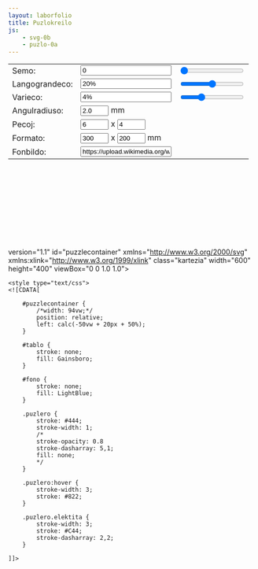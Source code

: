 ```yaml
---
layout: laborfolio
title: Puzlokreilo
js:
    - svg-0b
    - puzlo-0a
---
```


<!-- 

- travidebligi la fonon per masko: https://developer.mozilla.org/en-US/docs/Web/SVG/Element/mask 
- montri fonon kiel bildo/ornamo: https://developer.mozilla.org/en-US/docs/Web/SVG/Element/pattern
                                https://vanseodesign.com/web-design/svg-pattern-attributes/
-->

<script type="text/javascript">
    // adaptita el https://gist.github.com/Draradech/35d36347312ca6d0887aa7d55f366e30

    function save(filename, data)
    {
        var blob = new Blob([data], {type: "text/csv"});
        if (window.navigator.msSaveOrOpenBlob)
        {
            window.navigator.msSaveBlob(blob, filename);
        }
        else
        {
            var elem = window.document.createElement('a');
            elem.href = window.URL.createObjectURL(blob);
            elem.download = filename;        
            document.body.appendChild(elem);
            elem.click();        
            document.body.removeChild(elem);
        }
    }

    var seed = 1;
    
    // konciza aliro de elemento per @id
    function $(id) { return document.getElementById(id); }

    // aktualigo de la kontrolelementoj
    function updateseed()     { $("_seed").value =    $("seed").value;          update(); }
    function updatetabsize()  { $("_tabsize").value = $("tabsize").value + "%"; update(); }
    function updatejitter()   { $("_jitter").value =  $("jitter").value + "%";  update(); }
    function update_seed() { 
        var val = parseFloat($("_seed").value);    
        if (!isNaN(val)) { 
            $("seed").value = val;
        }    
        updateseed(); 
    }
    function update_tabsize() { 
        var val = parseFloat($("_tabsize").value); 
        if (!isNaN(val)) { 
            $("tabsize").value = val; 
        } 
        updatetabsize(); 
    }
    function update_jitter()  { 
        var val = parseFloat($("_jitter").value);  
        if (!isNaN(val)) { 
            $("jitter").value = val; 
        }  
        updatejitter(); 
    }
    
    // generilo-parametroj / -funkcioj $

    // variabloj estas difinitaj antaŭe en generate(9 resp. parse_input()
    /*
      tabsize = langetograndeco (tabsize)
      jitter = varieco (jitter)
      xn = # pecoj horizontale
      yn = # pecoj vertikale
    */
    //var a, b, c, d, e, t, j, flip, xi, yi, xn, yn, vertical, offset, width, height, radius;
    
    function parse_input()
    {
        seed = parseInt($("seed").value);
        tabsize = parseFloat($("tabsize").value);
        jitter = parseFloat($("jitter").value);
        xn = parseInt($("xn").value);
        yn = parseInt($("yn").value);
    }

    function parse_urlparams() {
        const params = new URLSearchParams(window.location.search);
        let update = false;

        function param(name) {
            const val = params.get(name); 
            if (val) { $(name).value = val;
                update = true;
            }
        }

        for (let name of ["xn","yn","seed","tabsize","jitter","bgimg","width","height","radius"])
            param(name);

        return update;
    }

    function update() {
        width = parseInt($("width").value);
        height = parseInt($("height").value);
        radius = parseFloat($("radius").value);
        var ratio = 1.0 * width / height;
        if (ratio > 1.5)
        {
            radius = radius * 900 / width;
            width = 900;
            height = width / ratio;
        } else {
            radius = radius * 600 / height;
            height = 600;
            width = height * ratio;
        }
        offset = 5.5;

        parse_input();

        new SVGPuzlo("puzzlecontainer", $("bgimg").value,
            seed,tabsize,jitter,
            xn,yn,width,height,offset,radius);
    }

    // helpfunkcioj
    function metu(kampo,valoro) {
        document.getElementById(kampo).textContent = valoro;
    }

    function valoro(kampo) {
        return parseInt(document.getElementById(kampo).value,10);
    }

    window.onload = () => {
        // preparu semon
        $('seed').value = Math.random() * 10000; 
        if (parse_urlparams()) {
            update()
        } else {
            updateseed();
        }
    }

</script>

   <table>
      <tr>
         <td>Semo:</td>
         <td><input id="_seed" type="text" value="0" onchange="update_seed()"/></td>
         <td><input id="seed" type="range" value="0" min="0" max="9999" step="1" onchange="updateseed()"/></td>
      </tr>
      <tr>
         <td>Langograndeco:</td>
         <td><input id="_tabsize" type="text" value="20%" onchange="update_tabsize()"/></td>
         <td><input id="tabsize" type="range" value="20" min="10" max="30" step="0.1" onchange="updatetabsize()"/></td>
      </tr>
      <tr>
         <td>Varieco:</td>
         <td><input id="_jitter" type="text" value="4%" onchange="update_jitter()"/></td>
         <td><input id="jitter" type="range" value="4" min="0" max="13" step="0.1" onchange="updatejitter()"/></td>
      </tr>
      <tr>
         <td>Angulradiuso:</td>
         <td><input id="radius" type="text" value="2.0" size="4" onchange="update()"/> mm</td>
         <td></td>
      </tr>
      <tr>
         <td>Pecoj:</td>
         <td><input id="xn" type="text" value="6" size="4" onchange="update()"/> x <input id="yn" type="text" value="4"  size="4" onchange="update()"/></td>
         <td></td>
      </tr>
      <tr>
         <td>Formato:</td>
         <td><input id="width" type="text" value="300" size="4" onchange="update()"/> x <input id="height" type="text" value="200"  size="4" onchange="update()"/> mm</td>
      </tr>
      <tr>
        <td>Fonbildo:</td>
        <td><input id="bgimg" type="text" value="https://upload.wikimedia.org/wikipedia/commons/thumb/2/27/Nitrogen_Cycle-eo.svg/1024px-Nitrogen_Cycle-eo.svg.png"/></td>
        <!--  <td><button onclick="generate()">Elŝuto de SVG</button></td> -->
      </tr>
   </table>

<svg id="puzzlecontainer">

 version="1.1" 
    id="puzzlecontainer"
    xmlns="http://www.w3.org/2000/svg" 
    xmlns:xlink="http://www.w3.org/1999/xlink" 
    class="kartezia"
    width="600" height="400" 
    viewBox="0 0 1.0 1.0">        
     
    <style type="text/css">
    <![CDATA[

        #puzzlecontainer {
            /*width: 94vw;*/
            position: relative;
            left: calc(-50vw + 20px + 50%);
        }

        #tablo {
            stroke: none;
            fill: Gainsboro;
        }

        #fono {
            stroke: none;
            fill: LightBlue;
        }

        .puzlero {
            stroke: #444;
            stroke-width: 1;
            /*            
            stroke-opacity: 0.8
            stroke-dasharray: 5,1;
            fill: none; 
            */
        }

        .puzlero:hover {
            stroke-width: 3;
            stroke: #822;
        }

        .puzlero.elektita {
            stroke-width: 3;
            stroke: #C44;
            stroke-dasharray: 2,2;
        }

    ]]>
  </style>   
  <g id="puzleroj"></g>
</svg>
